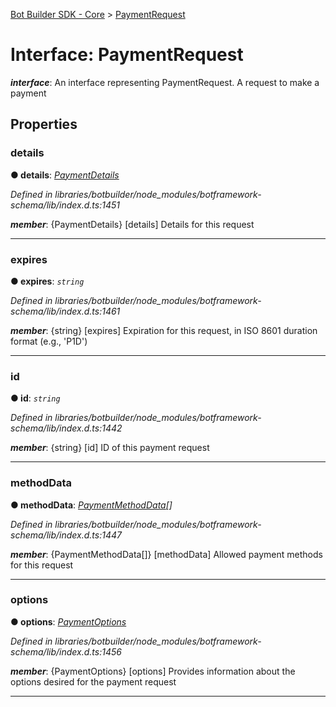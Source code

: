 [Bot Builder SDK - Core](../README.md) > [PaymentRequest](../interfaces/botbuilder.paymentrequest.md)



# Interface: PaymentRequest

*__interface__*: An interface representing PaymentRequest. A request to make a payment



## Properties
<a id="details"></a>

###  details

**●  details**:  *[PaymentDetails](botbuilder.paymentdetails.md)* 

*Defined in libraries/botbuilder/node_modules/botframework-schema/lib/index.d.ts:1451*


*__member__*: {PaymentDetails} [details] Details for this request





___

<a id="expires"></a>

###  expires

**●  expires**:  *`string`* 

*Defined in libraries/botbuilder/node_modules/botframework-schema/lib/index.d.ts:1461*


*__member__*: {string} [expires] Expiration for this request, in ISO 8601 duration format (e.g., 'P1D')





___

<a id="id"></a>

###  id

**●  id**:  *`string`* 

*Defined in libraries/botbuilder/node_modules/botframework-schema/lib/index.d.ts:1442*


*__member__*: {string} [id] ID of this payment request





___

<a id="methoddata"></a>

###  methodData

**●  methodData**:  *[PaymentMethodData](botbuilder.paymentmethoddata.md)[]* 

*Defined in libraries/botbuilder/node_modules/botframework-schema/lib/index.d.ts:1447*


*__member__*: {PaymentMethodData[]} [methodData] Allowed payment methods for this request





___

<a id="options"></a>

###  options

**●  options**:  *[PaymentOptions](botbuilder.paymentoptions.md)* 

*Defined in libraries/botbuilder/node_modules/botframework-schema/lib/index.d.ts:1456*


*__member__*: {PaymentOptions} [options] Provides information about the options desired for the payment request





___


